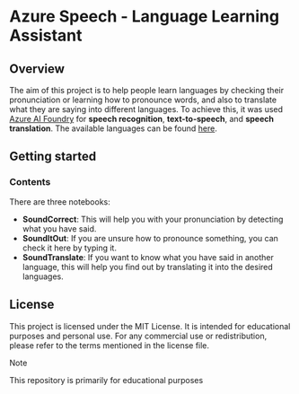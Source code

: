 # Azure Speech - Language Learning Assistant

## Overview
The aim of this project is to help people learn languages by checking their pronunciation or learning how to pronounce words, and also to translate what they are saying into different languages. To achieve this, it was used [Azure AI Foundry](https://azure.microsoft.com/en-us/products/ai-studio/) for __speech recognition__, __text-to-speech__, and __speech translation__. The available languages can be found [here](https://learn.microsoft.com/en-us/azure/ai-services/speech-service/language-support?utm_source=chatgpt.com&tabs=stt).

## Getting started
### Contents
There are three notebooks:
- **SoundCorrect**: This will help you with your pronunciation by detecting what you have said.
- **SoundItOut**: If you are unsure how to pronounce something, you can check it here by typing it.
- **SoundTranslate**: If you want to know what you have said in another language, this will help you find out by translating it into the desired languages.



## License 
This project is licensed under the MIT License. It is intended for educational purposes and personal use. For any commercial use or redistribution, please refer to the terms mentioned in the license file.

> [!Note]
>  This repository is primarily for educational purposes

